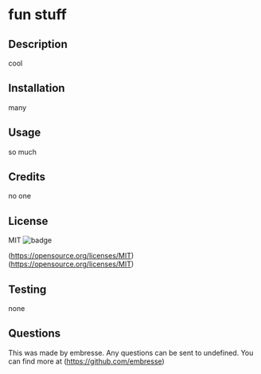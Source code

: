  
  
  # fun stuff


  ## Description
  cool

  ## Installation
  many
           
  ## Usage
  so much

  ## Credits
  no one

  ## License
  MIT
  ![badge](https://img.shields.io/badge/License-MIT-yellow.svg)

  (https://opensource.org/licenses/MIT)
  (https://opensource.org/licenses/MIT)

  ## Testing
  none
  ## Questions
  This was made by embresse. Any questions can be sent to undefined.
  You can find more at (https://github.com/embresse)
  